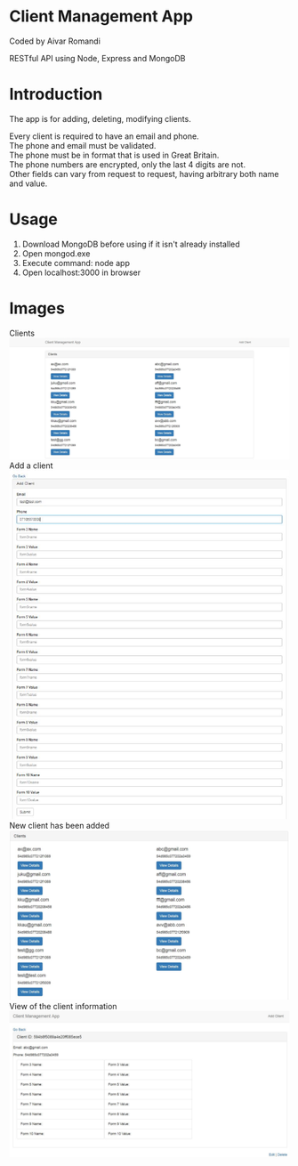 
# Client Management App
Coded by Aivar Romandi

RESTful API using Node, Express and MongoDB

# Introduction
The app is for adding, deleting, modifying clients.

Every client is required to have an email and phone.  
The phone and email must be validated.  
The phone must be in format that is used in Great Britain.  
The phone numbers are encrypted, only the last 4 digits are not.  
Other fields can vary from request to request, having arbitrary both name and value.

# Usage
1. Download MongoDB before using if it isn't already installed
2. Open mongod.exe
3. Execute command: node app
4. Open localhost:3000 in browser

# Images
Clients 
![clients](https://github.com/aivarro/Client-Managing-App/blob/master/clients.jpg?raw=true "clients")  
Add a client
![add client](https://github.com/aivarro/Client-Managing-App/blob/master/addclient.jpg?raw=true "add client")  
New client has been added
![added](https://raw.githubusercontent.com/aivarro/Client-Managing-App/master/added.JPG "added")  
View of the client information
![view client](https://github.com/aivarro/Client-Managing-App/blob/master/viewclient.JPG?raw=true "view client")
